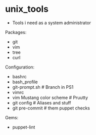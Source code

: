 # unix_tools

- Tools i need as a system administrator

Packages:

- git
- vim
- tree
- curl

Configuration:

- bashrc
- bash_profile
- git-prompt.sh   # Branch in PS1
- vimrc
- vim Mustang color scheme  # Pruutty
- git config    # Aliases and stuff
- git pre-commit  # them puppet checks

Gems:

- puppet-lint

